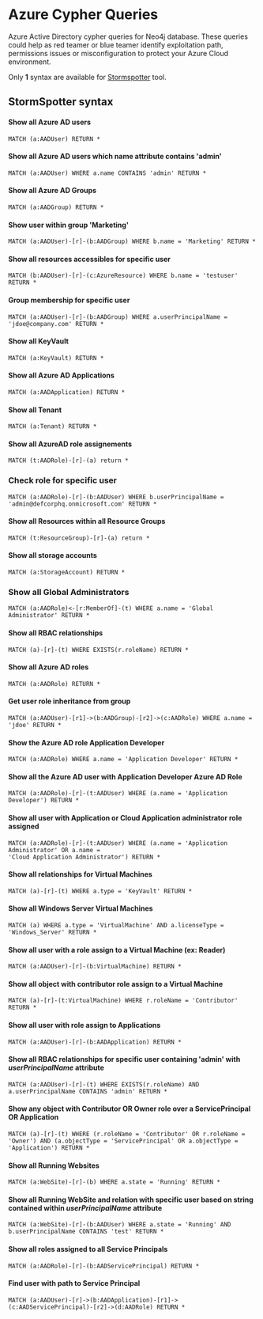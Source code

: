 # Azure Cypher Queries

Azure Active Directory cypher queries for Neo4j database. These queries could help as red teamer or blue teamer identify exploitation path, permissions issues or misconfiguration to protect your Azure Cloud environment.  

Only **1** syntax are available for [Stormspotter](https://github.com/Azure/Stormspotter) tool.

## StormSpotter syntax

#### Show all Azure AD users
```
MATCH (a:AADUser) RETURN *
```

#### Show all Azure AD users which name attribute contains 'admin'
```
MATCH (a:AADUser) WHERE a.name CONTAINS 'admin' RETURN *
```

#### Show all Azure AD Groups
```
MATCH (a:AADGroup) RETURN *
```

#### Show user within group 'Marketing'
```
MATCH (a:AADUser)-[r]-(b:AADGroup) WHERE b.name = 'Marketing' RETURN *
```

#### Show all resources accessibles for specific user
```
MATCH (b:AADUser)-[r]-(c:AzureResource) WHERE b.name = 'testuser' RETURN *
```

#### Group membership for specific user
```
MATCH (a:AADUser)-[r]-(b:AADGroup) WHERE a.userPrincipalName = 'jdoe@company.com' RETURN *
```

#### Show all KeyVault
```
MATCH (a:KeyVault) RETURN *
```

#### Show all Azure AD Applications
```
MATCH (a:AADApplication) RETURN *
```

#### Show all Tenant
```
MATCH (a:Tenant) RETURN *
```

#### Show all AzureAD role assignements
```
MATCH (t:AADRole)-[r]-(a) return *
```

### Check role for specific user
```
MATCH (a:AADRole)-[r]-(b:AADUser) WHERE b.userPrincipalName = 'admin@defcorphq.onmicrosoft.com' RETURN *
```

#### Show all Resources within all Resource Groups
```
MATCH (t:ResourceGroup)-[r]-(a) return *
```

#### Show all storage accounts
```
MATCH (a:StorageAccount) RETURN *
```

### Show all Global Administrators
```
MATCH (a:AADRole)<-[r:MemberOf]-(t) WHERE a.name = 'Global Administrator' RETURN *
```

#### Show all RBAC relationships
```
MATCH (a)-[r]-(t) WHERE EXISTS(r.roleName) RETURN *
```

#### Show all Azure AD roles
```
MATCH (a:AADRole) RETURN *

```

#### Get user role inheritance from group
```
MATCH (a:AADUser)-[r1]->(b:AADGroup)-[r2]->(c:AADRole) WHERE a.name = 'jdoe' RETURN *
```

#### Show the Azure AD role Application Developer
``` 
MATCH (a:AADRole) WHERE a.name = 'Application Developer' RETURN *
```

#### Show all the Azure AD user with Application Developer Azure AD Role
```
MATCH (a:AADRole)-[r]-(t:AADUser) WHERE (a.name = 'Application Developer') RETURN *
```

#### Show all user with Application or Cloud Application administrator role assigned
```
MATCH (a:AADRole)-[r]-(t:AADUser) WHERE (a.name = 'Application Administrator' OR a.name =
'Cloud Application Administrator') RETURN *
```

#### Show all relationships for Virtual Machines
```
MATCH (a)-[r]-(t) WHERE a.type = 'KeyVault' RETURN *
```

#### Show all Windows Server Virtual Machines
```
MATCH (a) WHERE a.type = 'VirtualMachine' AND a.licenseType = 'Windows_Server' RETURN *
```

#### Show all user with a role assign to a Virtual Machine (ex: Reader)
```
MATCH (a:AADUser)-[r]-(b:VirtualMachine) RETURN *
```

#### Show all object with contributor role assign to a Virtual Machine
```
MATCH (a)-[r]-(t:VirtualMachine) WHERE r.roleName = 'Contributor' RETURN *
```

#### Show all user with role assign to Applications
```
MATCH (a:AADUser)-[r]-(b:AADApplication) RETURN *
```

#### Show all RBAC relationships for specific user containing 'admin' with *userPrincipalName* attribute
```
MATCH (a:AADUser)-[r]-(t) WHERE EXISTS(r.roleName) AND a.userPrincipalName CONTAINS 'admin' RETURN *
```

#### Show any object with Contributor OR Owner role over a ServicePrincipal OR Application
```
MATCH (a)-[r]-(t) WHERE (r.roleName = 'Contributor' OR r.roleName = 'Owner') AND (a.objectType = 'ServicePrincipal' OR a.objectType = 'Application') RETURN *
```

#### Show all Running Websites
```
MATCH (a:WebSite)-[r]-(b) WHERE a.state = 'Running' RETURN *
```

#### Show all Running WebSite and relation with specific user based on string contained within *userPrincipalName* attribute
```
MATCH (a:WebSite)-[r]-(b:AADUser) WHERE a.state = 'Running' AND b.userPrincipalName CONTAINS 'test' RETURN *
```

#### Show all roles assigned to all Service Principals
```
MATCH (a:AADRole)-[r]-(b:AADServicePrincipal) RETURN *
```

#### Find user with path to Service Principal 
```
MATCH (a:AADUser)-[r]->(b:AADApplication)-[r1]->(c:AADServicePrincipal)-[r2]->(d:AADRole) RETURN *
```


